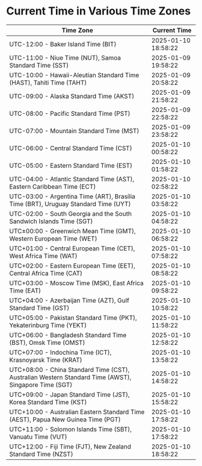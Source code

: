 # Current Time in Various Time Zones

| Time Zone | Current Time |
|-----------|--------------|
| UTC-12:00 - Baker Island Time (BIT) | 2025-01-10 18:58:22 |
| UTC-11:00 - Niue Time (NUT), Samoa Standard Time (SST) | 2025-01-09 19:58:22 |
| UTC-10:00 - Hawaii-Aleutian Standard Time (HAST), Tahiti Time (TAHT) | 2025-01-09 20:58:22 |
| UTC-09:00 - Alaska Standard Time (AKST) | 2025-01-09 21:58:22 |
| UTC-08:00 - Pacific Standard Time (PST) | 2025-01-09 22:58:22 |
| UTC-07:00 - Mountain Standard Time (MST) | 2025-01-09 23:58:22 |
| UTC-06:00 - Central Standard Time (CST) | 2025-01-10 00:58:22 |
| UTC-05:00 - Eastern Standard Time (EST) | 2025-01-10 01:58:22 |
| UTC-04:00 - Atlantic Standard Time (AST), Eastern Caribbean Time (ECT) | 2025-01-10 02:58:22 |
| UTC-03:00 - Argentina Time (ART), Brasília Time (BRT), Uruguay Standard Time (UYT) | 2025-01-10 03:58:22 |
| UTC-02:00 - South Georgia and the South Sandwich Islands Time (SGT) | 2025-01-10 04:58:22 |
| UTC±00:00 - Greenwich Mean Time (GMT), Western European Time (WET) | 2025-01-10 06:58:22 |
| UTC+01:00 - Central European Time (CET), West Africa Time (WAT) | 2025-01-10 07:58:22 |
| UTC+02:00 - Eastern European Time (EET), Central Africa Time (CAT) | 2025-01-10 08:58:22 |
| UTC+03:00 - Moscow Time (MSK), East Africa Time (EAT) | 2025-01-10 09:58:22 |
| UTC+04:00 - Azerbaijan Time (AZT), Gulf Standard Time (GST) | 2025-01-10 10:58:22 |
| UTC+05:00 - Pakistan Standard Time (PKT), Yekaterinburg Time (YEKT) | 2025-01-10 11:58:22 |
| UTC+06:00 - Bangladesh Standard Time (BST), Omsk Time (OMST) | 2025-01-10 12:58:22 |
| UTC+07:00 - Indochina Time (ICT), Krasnoyarsk Time (KRAT) | 2025-01-10 13:58:22 |
| UTC+08:00 - China Standard Time (CST), Australian Western Standard Time (AWST), Singapore Time (SGT) | 2025-01-10 14:58:22 |
| UTC+09:00 - Japan Standard Time (JST), Korea Standard Time (KST) | 2025-01-10 15:58:22 |
| UTC+10:00 - Australian Eastern Standard Time (AEST), Papua New Guinea Time (PGT) | 2025-01-10 17:58:22 |
| UTC+11:00 - Solomon Islands Time (SBT), Vanuatu Time (VUT) | 2025-01-10 17:58:22 |
| UTC+12:00 - Fiji Time (FJT), New Zealand Standard Time (NZST) | 2025-01-10 18:58:22 |

